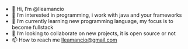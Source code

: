 - 👋 Hi, I’m @lleamancio
- 👀 I’m interested in programming, i work with java and your frameworks 
- 🌱 I’m currently learning new programming language, my focus is to become fullstack
- 💞️ I’m looking to collaborate on new projects, it is open source or not
- 📫 How to reach me lleamancio@gmail.com

<!---
lleamancio/lleamancio is a ✨ special ✨ repository because its `README.md` (this file) appears on your GitHub profile.
You can click the Preview link to take a look at your changes.
--->
